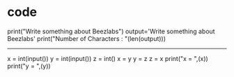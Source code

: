 # code


print("Write something about Beezlabs")
output='Write something about Beezlabs'
print("Number of Characters : "(len(output)))



****************************************************************************
x = int(input())
y = int(input())
z = int()
x = y
y = z
z = x
print("x = ",(x))
print("y = ",(y))
